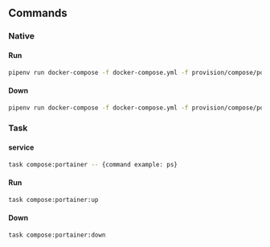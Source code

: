 <!-- Space: ComposeServices -->
<!-- Parent: Project -->
<!-- Title: Composes Portainer -->

<!-- Label: ComposeServices -->
<!-- Label: Project -->
<!-- Label: Compose -->
<!-- Label: Portainer -->
<!-- Include: docs/disclaimer.md -->
<!-- Include: ac:toc -->

## Commands

### Native

#### Run

```bash
pipenv run docker-compose -f docker-compose.yml -f provision/compose/portainer.yml up -d --remove-orphans
```

#### Down

```bash
pipenv run docker-compose -f docker-compose.yml -f provision/compose/portainer.yml down
```

### Task

#### service

```bash
task compose:portainer -- {command example: ps}
```

#### Run

```bash
task compose:portainer:up
```

#### Down

```bash
task compose:portainer:down
```

